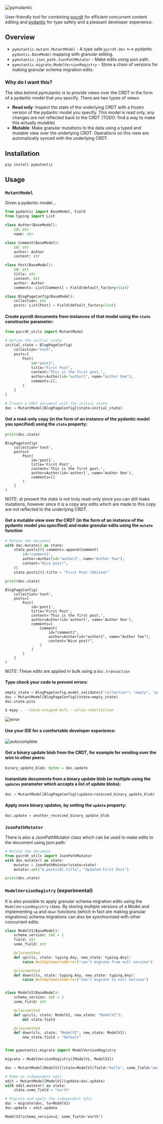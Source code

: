 ![pymutantic](logo.png)

User-friendly tool for combining [pycrdt](https://github.com/jupyter-server/pycrdt) for efficient concurrent content editing and [pydantic](https://docs.pydantic.dev/latest/) for type safety and a pleasant developer experience.

## Overview

* `pymutantic.mutant.MutantModel` - A type safe `pycrdt.Doc` ⟷ pydantic `pydantic.BaseModel` mapping with granular editing.
* `pymutantic.json_path.JsonPathMutator` - Make edits using json path.
* `pymutantic.migrate.ModelVersionRegistry` - Store a chain of versions for making granular schema migration edits.

### Why do I want this?

The idea behind pymutantic is to provide views over the CRDT in the form of a pydantic model that you specify. There are two types of views:

* **Read only**: Inspect the state of the underlying CRDT with a frozen version of the pydantic model you specify. This model is read only, any changes are not reflected back to the CRDT (TODO: find a way to make this actually mutable)
* **Mutable**: Make granular mutations to the data using a typed and mutable view over the underlying CRDT. Operations on this view are automatically synced with the underlying CRDT. 

## Installation

```bash
pip install pymutantic
```

## Usage

### `MutantModel`

Given a pydantic model...

```python
from pydantic import BaseModel, Field
from typing import List

class Author(BaseModel):
    id: str
    name: str

class Comment(BaseModel):
    id: str
    author: Author
    content: str

class Post(BaseModel):
    id: str
    title: str
    content: str
    author: Author
    comments: List[Comment] = Field(default_factory=list)

class BlogPageConfig(BaseModel):
    collection: str
    posts: List[Post] = Field(default_factory=list)
```

#### Create pycrdt documents from instances of that model using the `state` constructor parameter:

```python
from pycrdt_utils import MutantModel

# Define the initial state
initial_state = BlogPageConfig(
    collection="tech",
    posts=[
        Post(
            id="post1",
            title="First Post",
            content="This is the first post.",
            author=Author(id="author1", name="Author One"),
            comments=[],
        )
    ]
)

# Create a CRDT document with the initial state
doc = MutantModel[BlogPageConfig](state=initial_state)
```

#### Get a read-only copy (in the form of an instance of the pydantic model you specified) using the `state` property:

```python
print(doc.state)
```

```text
BlogPageConfig(
    collection='tech',
    posts=[
        Post(
            id='post1',
            title='First Post',
            content='This is the first post.',
            author=Author(id='author1', name='Author One'),
            comments=[]
        )
    ]
)
```

NOTE: at present the state is not truly read-only since you can still make mutations, however since it is a copy any
edits which are made to this copy are not reflected to the underlying CRDT.

#### Get a mutable view over the CRDT (in the form of an instance of the pydantic model you specified) and make granular edits using the `mutate` function

```python
# Mutate the document
with doc.mutate() as state:
    state.posts[0].comments.append(Comment(
        id="comment1",
        author=Author(id="author2", name="Author Two"),
        content="Nice post!",
    ))
    state.posts[0].title = "First Post (Edited)"

print(doc.state)
```

```
BlogPageConfig(
    collection='tech',
    posts=[
        Post(
            id='post1',
            title='First Post',
            content='This is the first post.',
            author=Author(id='author1', name='Author One'),
            comments=[
                Comment(
                    id="comment1",
                    author=Author(id="author2", name="Author Two"),
                    content="Nice post!",
                )
            ]
        )
    ]
)
```

NOTE: These edits are applied in bulk using a `Doc.transaction`

#### Type check your code to prevent errors: 

```python
empty_state = BlogPageConfig.model_validate({"collection": "empty", "posts": []})
doc = MutantModel[BlogPageConfig](state=empty_state)
doc.state.psts
```

```bash
$ mypy . --check-untyped-defs --allow-redefinition
```

![error](error.png)

#### Use your IDE for a comfortable developer experience:

![autocomplete](autocomplete.png)

#### Get a binary update blob from the CRDT, for example for sending over the wire to other peers:

```python
binary_update_blob: bytes = doc.update
```

#### Instantiate documents from a binary update blob (or multiple using the `updates` parameter which accepts a list of update blobs):

```python
doc = MutantModel[BlogPageConfig](update=received_binary_update_blob)    
```

#### Apply more binary updates, by setting the `update` property:

```python
doc.update = another_received_binary_update_blob
```

### `JsonPathMutator`

There is also a JsonPathMutator class which can be used to make edits to the document using json path:

```python
# Mutate the document
from pycrdt_utils import JsonPathMutator
with doc.mutate() as state:
    mutator = JsonPathMutator(state=state)
    mutator.set("$.posts[0].title", "Updated First Post")

print(doc.state)
```

### `ModelVersionRegistry` (experimental)

It is also possible to apply granular schema migration edits using the `ModelVersionRegistry` class. By storing multiple versions of a Model and implementing `up` and `down` functions (which in fact are making granular migrations) schema migrations can also be synchronized with other concurrent edits:

```python
class ModelV1(BaseModel):
    schema_version: int = 1
    field: str
    some_field: str

    @classmethod
    def up(cls, state: typing.Any, new_state: typing.Any):
        raise NotImplementedError("can't migrate from null version")

    @classmethod
    def down(cls, state: typing.Any, new_state: typing.Any):
        raise NotImplementedError("can't migrate to null version")


class ModelV2(BaseModel):
    schema_version: int = 2
    some_field: str

    @classmethod
    def up(cls, state: ModelV1, new_state: "ModelV2"):
        del state.field

    @classmethod
    def down(cls, state: "ModelV2", new_state: ModelV1):
        new_state.field = "default"


from pymutantic.migrate import ModelVersionRegistry

migrate = ModelVersionRegistry([ModelV1, ModelV2])

doc = MutantModel[ModelV1](state=ModelV1(field="hello", some_field="world"))

# Make an independent edit
edit = MutantModel[ModelV1](update=doc.update)
with edit.mutate() as state:
    state.some_field = "earth"

# Migrate and apply the independent edit
doc = migrate(doc, to=ModelV2)
doc.update = edit.update
```

```text
ModelV2(schema_version=2, some_field='earth')
```